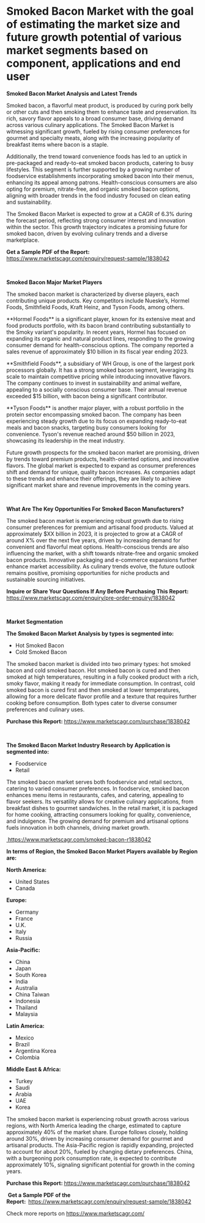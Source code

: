 <p><h1>Smoked Bacon Market with the goal of estimating the market size and future growth potential of various market segments based on component, applications and end user</h1></p><p><strong>Smoked Bacon Market Analysis and Latest Trends</strong></p>
<p><p>Smoked bacon, a flavorful meat product, is produced by curing pork belly or other cuts and then smoking them to enhance taste and preservation. Its rich, savory flavor appeals to a broad consumer base, driving demand across various culinary applications. The Smoked Bacon Market is witnessing significant growth, fueled by rising consumer preferences for gourmet and specialty meats, along with the increasing popularity of breakfast items where bacon is a staple. </p><p>Additionally, the trend toward convenience foods has led to an uptick in pre-packaged and ready-to-eat smoked bacon products, catering to busy lifestyles. This segment is further supported by a growing number of foodservice establishments incorporating smoked bacon into their menus, enhancing its appeal among patrons. Health-conscious consumers are also opting for premium, nitrate-free, and organic smoked bacon options, aligning with broader trends in the food industry focused on clean eating and sustainability.</p><p>The Smoked Bacon Market is expected to grow at a CAGR of 6.3% during the forecast period, reflecting strong consumer interest and innovation within the sector. This growth trajectory indicates a promising future for smoked bacon, driven by evolving culinary trends and a diverse marketplace.</p></p>
<p><strong>Get a Sample PDF of the Report:&nbsp;</strong> <a href="https://www.marketscagr.com/enquiry/request-sample/1838042?utm_campaign=2667&utm_medium=2&utm_source=Github&utm_content=ia&utm_term=07042025&utm_id=smoked-bacon">https://www.marketscagr.com/enquiry/request-sample/1838042</a></p>
<p>&nbsp;</p>
<p><strong>Smoked Bacon Major Market Players</strong></p>
<p><p>The smoked bacon market is characterized by diverse players, each contributing unique products. Key competitors include Nueske’s, Hormel Foods, Smithfield Foods, Kraft Heinz, and Tyson Foods, among others. </p><p>**Hormel Foods** is a significant player, known for its extensive meat and food products portfolio, with its bacon brand contributing substantially to the Smoky variant's popularity. In recent years, Hormel has focused on expanding its organic and natural product lines, responding to the growing consumer demand for health-conscious options. The company reported a sales revenue of approximately $10 billion in its fiscal year ending 2023.</p><p>**Smithfield Foods**, a subsidiary of WH Group, is one of the largest pork processors globally. It has a strong smoked bacon segment, leveraging its scale to maintain competitive pricing while introducing innovative flavors. The company continues to invest in sustainability and animal welfare, appealing to a socially conscious consumer base. Their annual revenue exceeded $15 billion, with bacon being a significant contributor.</p><p>**Tyson Foods** is another major player, with a robust portfolio in the protein sector encompassing smoked bacon. The company has been experiencing steady growth due to its focus on expanding ready-to-eat meals and bacon snacks, targeting busy consumers looking for convenience. Tyson's revenue reached around $50 billion in 2023, showcasing its leadership in the meat industry.</p><p>Future growth prospects for the smoked bacon market are promising, driven by trends toward premium products, health-oriented options, and innovative flavors. The global market is expected to expand as consumer preferences shift and demand for unique, quality bacon increases. As companies adapt to these trends and enhance their offerings, they are likely to achieve significant market share and revenue improvements in the coming years.</p></p>
<p>&nbsp;</p>
<p><strong>What Are The Key Opportunities For Smoked Bacon Manufacturers?</strong></p>
<p><p>The smoked bacon market is experiencing robust growth due to rising consumer preferences for premium and artisanal food products. Valued at approximately $XX billion in 2023, it is projected to grow at a CAGR of around X% over the next five years, driven by increasing demand for convenient and flavorful meat options. Health-conscious trends are also influencing the market, with a shift towards nitrate-free and organic smoked bacon products. Innovative packaging and e-commerce expansions further enhance market accessibility. As culinary trends evolve, the future outlook remains positive, promising opportunities for niche products and sustainable sourcing initiatives.</p></p>
<p><strong>Inquire or Share Your Questions If Any Before Purchasing This Report:</strong> <a href="https://www.marketscagr.com/enquiry/pre-order-enquiry/1838042?utm_campaign=2667&utm_medium=2&utm_source=Github&utm_content=ia&utm_term=07042025&utm_id=smoked-bacon">https://www.marketscagr.com/enquiry/pre-order-enquiry/1838042</a></p>
<p>&nbsp;</p>
<p><strong>Market Segmentation</strong></p>
<p><strong>The Smoked Bacon Market Analysis by types is segmented into:</strong></p>
<p><ul><li>Hot Smoked Bacon</li><li>Cold Smoked Bacon</li></ul></p>
<p><p>The smoked bacon market is divided into two primary types: hot smoked bacon and cold smoked bacon. Hot smoked bacon is cured and then smoked at high temperatures, resulting in a fully cooked product with a rich, smoky flavor, making it ready for immediate consumption. In contrast, cold smoked bacon is cured first and then smoked at lower temperatures, allowing for a more delicate flavor profile and a texture that requires further cooking before consumption. Both types cater to diverse consumer preferences and culinary uses.</p></p>
<p><strong>Purchase this Report:&nbsp;</strong><a href="https://www.marketscagr.com/purchase/1838042?utm_campaign=2667&utm_medium=2&utm_source=Github&utm_content=ia&utm_term=07042025&utm_id=smoked-bacon">https://www.marketscagr.com/purchase/1838042</a></p>
<p>&nbsp;</p>
<p><strong>The Smoked Bacon Market Industry Research by Application is segmented into:</strong></p>
<p><ul><li>Foodservice</li><li>Retail</li></ul></p>
<p><p>The smoked bacon market serves both foodservice and retail sectors, catering to varied consumer preferences. In foodservice, smoked bacon enhances menu items in restaurants, cafes, and catering, appealing to flavor seekers. Its versatility allows for creative culinary applications, from breakfast dishes to gourmet sandwiches. In the retail market, it is packaged for home cooking, attracting consumers looking for quality, convenience, and indulgence. The growing demand for premium and artisanal options fuels innovation in both channels, driving market growth.</p></p>
<p><a href="https://www.marketscagr.com/smoked-bacon-r1838042?utm_campaign=2667&utm_medium=2&utm_source=Github&utm_content=ia&utm_term=07042025&utm_id=smoked-bacon">&nbsp;https://www.marketscagr.com/smoked-bacon-r1838042</a></p>
<p><strong>In terms of Region, the Smoked Bacon Market Players available by Region are:</strong></p>
<p>
    <p> <strong> North America: </strong>
        <ul>
            <li>United States</li>
            <li>Canada</li>
        </ul>
        </p> 
    <p> <strong> Europe: </strong>
        <ul>
            <li>Germany</li>
            <li>France</li>
            <li>U.K.</li>
            <li>Italy</li>
            <li>Russia</li>
        </ul>
        </p> 
    <p> <strong> Asia-Pacific: </strong>
        <ul>
            <li>China</li>
            <li>Japan</li>
            <li>South Korea</li>
            <li>India</li>
            <li>Australia</li>
            <li>China Taiwan</li>
            <li>Indonesia</li>
            <li>Thailand</li>
            <li>Malaysia</li>
        </ul>
        </p> 
    <p> <strong> Latin America: </strong>
        <ul>
            <li>Mexico</li>
            <li>Brazil</li>
            <li>Argentina Korea</li>
            <li>Colombia</li>
        </ul>
        </p> 
    <p> <strong> Middle East & Africa: </strong>
        <ul>
            <li>Turkey</li>
            <li>Saudi</li>
            <li>Arabia</li>
            <li>UAE</li>
            <li>Korea</li>
        </ul>
    </p>
    </p>
<p><p>The smoked bacon market is experiencing robust growth across various regions, with North America leading the charge, estimated to capture approximately 40% of the market share. Europe follows closely, holding around 30%, driven by increasing consumer demand for gourmet and artisanal products. The Asia-Pacific region is rapidly expanding, projected to account for about 20%, fueled by changing dietary preferences. China, with a burgeoning pork consumption rate, is expected to contribute approximately 10%, signaling significant potential for growth in the coming years.</p></p>
<p><strong>Purchase this Report: </strong><a href="https://www.marketscagr.com/purchase/1838042?utm_campaign=2667&utm_medium=2&utm_source=Github&utm_content=ia&utm_term=07042025&utm_id=smoked-bacon">https://www.marketscagr.com/purchase/1838042</a></p>
<p>&nbsp;<strong>Get a Sample PDF of the Report:&nbsp;&nbsp;</strong><a href="https://www.marketscagr.com/enquiry/request-sample/1838042?utm_campaign=2667&utm_medium=2&utm_source=Github&utm_content=ia&utm_term=07042025&utm_id=smoked-bacon">https://www.marketscagr.com/enquiry/request-sample/1838042</a></p>
<p><strong></strong></p>
<p>Check more reports on <a href="https://www.marketscagr.com/?utm_campaign=2667&utm_medium=2&utm_source=Github&utm_content=ia&utm_term=07042025&utm_id=smoked-bacon">https://www.marketscagr.com/</a></p>